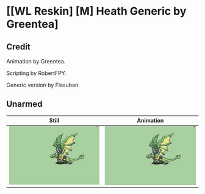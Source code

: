 # [\[WL Reskin\] \[M\] Heath Generic by Greentea]

## Credit

Animation by Greentea.

Scripting by RobertFPY.

Generic version by Flasuban.
	
## Unarmed

| Still | Animation |
| :---: | :-------: |
| ![Unarmed still](./Unarmed_000.png) | ![Unarmed animation](./Unarmed.gif) |
